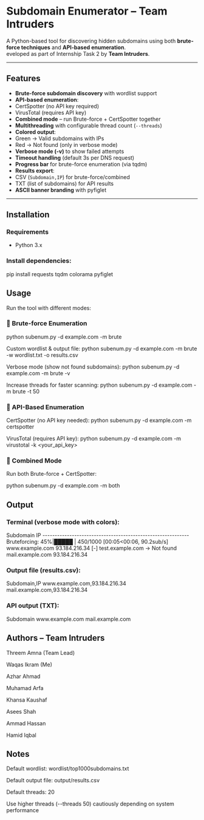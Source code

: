 <h1> Subdomain Enumerator – Team Intruders</h1>

A Python-based tool for discovering hidden subdomains using both **brute-force techniques** and **API-based enumeration**.  
eveloped as part of Internship Task 2 by <b>Team Intruders</b>.

---

<h2> Features</h2>

- <b>Brute-force subdomain discovery</b> with wordlist support  
- <b>API-based enumeration</b>:  
- CertSpotter (no API key required)  
- VirusTotal (requires API key)  
- <b>Combined mode</b> – run Brute-force + CertSpotter together  
- <b>Multithreading</b> with configurable thread count (`--threads`)  
- <b>Colored output</b>:
- Green → Valid subdomains with IPs  
- Red → Not found (only in verbose mode)  
- <b>Verbose mode (-v)</b> to show failed attempts  
- <b>Timeout handling</b> (default 3s per DNS request)  
- <b>Progress bar</b> for brute-force enumeration (via tqdm)  
- <b>Results export</b>:  
- CSV (`Subdomain,IP`) for brute-force/combined  
- TXT (list of subdomains) for API results  
-  <b>ASCII banner branding</b> with pyfiglet  

---

<h2> Installation</h2>

<h3>Requirements</h3>

- Python 3.x  

<h3>Install dependencies:</h3>
pip install requests tqdm colorama pyfiglet

<h2> Usage</h2>

Run the tool with different modes:

<h3>🔹 Brute-force Enumeration</h3>

python subenum.py -d example.com -m brute

Custom wordlist & output file:
	python subenum.py -d example.com -m brute -w wordlist.txt -o results.csv

Verbose mode (show not found subdomains):
	python subenum.py -d example.com -m brute -v

Increase threads for faster scanning:
	python subenum.py -d example.com -m brute -t 50

<h3>🔹 API-Based Enumeration</h3>

CertSpotter (no API key needed):
	python subenum.py -d example.com -m certspotter



VirusTotal (requires API key):
	python subenum.py -d example.com -m virustotal -k <your_api_key>

<h3>🔹 Combined Mode</h3>

Run both Brute-force + CertSpotter:
	
python subenum.py -d example.com -m both

<h2> Output</h2> <h3>Terminal (verbose mode with colors):</h3>
Subdomain                                IP
------------------------------------------------------------
Bruteforcing:  45%|█████      | 450/1000 [00:05<00:06, 90.2sub/s]
www.example.com                       93.184.216.34
[-] test.example.com -> Not found
mail.example.com                       93.184.216.34

 <h3>Output file (results.csv):</h3>
 Subdomain,IP
www.example.com,93.184.216.34
mail.example.com,93.184.216.34

 <h3>API output (TXT):</h3>
 Subdomain
www.example.com
mail.example.com

<h2> Authors – Team Intruders</h2>

Threem Amna (Team Lead)

Waqas Ikram (Me)

Azhar Ahmad

Muhamad Arfa

Khansa Kaushaf

Asees Shah

Ammad Hassan

Hamid Iqbal

<h2> Notes</h2>

Default wordlist: wordlist/top1000subdomains.txt

Default output file: output/results.csv

Default threads: 20

Use higher threads (--threads 50) cautiously depending on system performance





